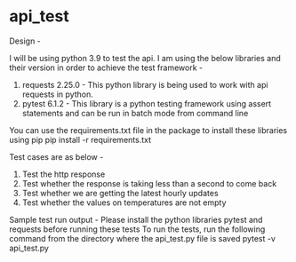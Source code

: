 # api_test
Design -

I will be using python 3.9 to test the api. I am using the below libraries and their version in order to achieve the test framework -
1. requests 2.25.0 - This python library is being used to work with api requests in python.
2. pytest 6.1.2 - This library is a python testing framework using assert statements and can be run in batch mode from command line 

You can use the requirements.txt file in the package to install these libraries using pip 
pip install -r requirements.txt 

Test cases are as below -
1. Test the http response
2. Test whether the response is taking less than a second to come back
3. Test whether we are getting the latest hourly updates
4. Test whether the values on temperatures are not empty 	

Sample test run output -
Please install the python libraries pytest and requests before running these tests
To run the tests, run the following command from the directory where the api_test.py file is saved
pytest -v api_test.py

